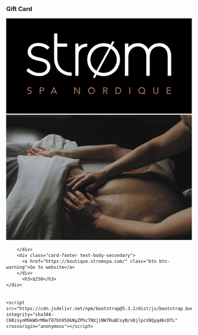 
<html lang="en">
<head>
    <meta charset="UTF-8">
    <meta name="viewport" content="width=device-width, initial-scale=1.0">
    <title>Happy Birthday</title>
    <link href="https://cdn.jsdelivr.net/npm/bootstrap@5.3.2/dist/css/bootstrap.min.css" rel="stylesheet" integrity="sha384-T3c6CoIi6uLrA9TneNEoa7RxnatzjcDSCmG1MXxSR1GAsXEV/Dwwykc2MPK8M2HN" crossorigin="anonymous">
    <link rel="stylesheet" href="styles.css" >
</head>
<body>
    <div class="card text-center">
        <div class="card-header">
          <h3>Gift Card</h3>
        </div>
        <div class="card-body">
          <img id = "logo" src="strom-logo.PNG" alt="Gift Card Image" class="img-fluid">
          <img id = "massage" src="massage.PNG" class="img-fluid" alt="Massage Image">
          
        </div>
        <div class="card-footer text-body-secondary">
          <a href="https://boutique.stromspa.com/" class="btn btn-warning">Go to website</a>
        </div>
          <h3>$250</h3>
    </div>
    

    <script src="https://cdn.jsdelivr.net/npm/bootstrap@5.3.2/dist/js/bootstrap.bundle.min.js" integrity="sha384-C6RzsynM9kWDrMNeT87bh95OGNyZPhcTNXj1NW7RuBCsyN/o0jlpcV8Qyq46cDfL" crossorigin="anonymous"></script>
</body>
</html>
